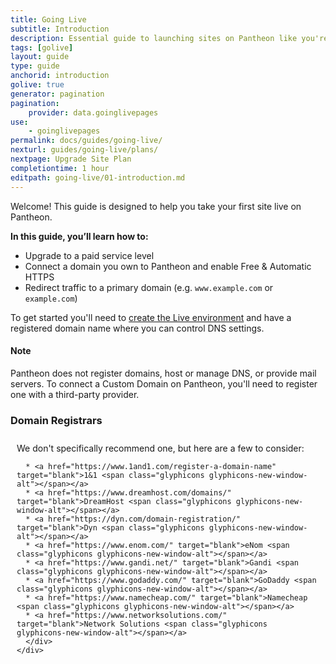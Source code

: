 ```yaml
---
title: Going Live
subtitle: Introduction
description: Essential guide to launching sites on Pantheon like you're in a 55-foot tall jungle-walking robot exoskeleton, killin it.
tags: [golive]
layout: guide
type: guide
anchorid: introduction
golive: true
generator: pagination
pagination:
    provider: data.goinglivepages
use:
    - goinglivepages
permalink: docs/guides/going-live/
nexturl: guides/going-live/plans/
nextpage: Upgrade Site Plan
completiontime: 1 hour
editpath: going-live/01-introduction.md
---
```

Welcome! This guide is designed to help you take your first site live on Pantheon.

**In this guide, you’ll learn how to:**

* Upgrade to a paid service level
* Connect a domain you own to Pantheon and enable Free & Automatic HTTPS
* Redirect traffic to a primary domain (e.g. `www.example.com` or `example.com`)

To get started you'll need to [create the Live environment](/docs/guides/getting-started/create-test-live/) and have a registered domain name where you can control DNS settings.

<div class="alert alert-info">
<h4 class="info">Note</h4>
Pantheon does not register domains, host or manage DNS, or provide mail servers. To connect a Custom Domain on Pantheon, you'll need to register one with a third-party provider.
</div>

<div class="panel panel-video panel-guide" id="accordion">
  <div class="panel-heading panel-video-heading">
    <a class="accordion-toggle panel-video-title collapsed" data-toggle="collapse" data-parent="#accordion" data-proofer-ignore data-target="#suggest-registrars"><h3 class="panel-title panel-video-title" style="cursor:pointer;"><span style="line-height:.9" class="glyphicons glyphicons-shopping-cart"></span> Domain Registrars</h3></a>
  </div>
  <div id="suggest-registrars" class="collapse" style="padding:10px;">
    <div markdown="1">
      We don't specifically recommend one, but here are a few to consider:

      * <a href="https://www.1and1.com/register-a-domain-name" target="blank">1&1 <span class="glyphicons glyphicons-new-window-alt"></span></a>
      * <a href="https://www.dreamhost.com/domains/" target="blank">DreamHost <span class="glyphicons glyphicons-new-window-alt"></span></a>
      * <a href="https://dyn.com/domain-registration/" target="blank">Dyn <span class="glyphicons glyphicons-new-window-alt"></span></a>
      * <a href="https://www.enom.com/" target="blank">eNom <span class="glyphicons glyphicons-new-window-alt"></span></a>
      * <a href="https://www.gandi.net/" target="blank">Gandi <span class="glyphicons glyphicons-new-window-alt"></span></a>
      * <a href="https://www.godaddy.com/" target="blank">GoDaddy <span class="glyphicons glyphicons-new-window-alt"></span></a>
      * <a href="https://www.namecheap.com/" target="blank">Namecheap <span class="glyphicons glyphicons-new-window-alt"></span></a>
      * <a href="https://www.networksolutions.com/" target="blank">Network Solutions <span class="glyphicons glyphicons-new-window-alt"></span></a>
      </div>
    </div>
  </div>
